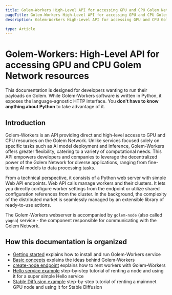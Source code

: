```yaml
---
title: Golem-Workers High-Level API for accessing GPU and CPU Golem Network resources
pageTitle: Golem-Workers High-Level API for accessing GPU and CPU Golem Network resources 
description: Golem-Workers High-Level API for accessing GPU and CPU Golem Network resources 

type: Article
---
```


# Golem-Workers: High-Level API for accessing GPU and CPU Golem Network resources

This documentation is designed for developers wanting to run their payloads on Golem. 
While Golem-Workers software is written in Python, it exposes the language-agnostic HTTP interface. 
You **don't have to know anything about Python** to take advantage of it.

## Introduction

Golem-Workers is an API providing direct and high-level access to GPU and CPU resources on the Golem Network. 
Unlike services focused solely on specific tasks such as AI model deployment and inference, 
Golem-Workers offers greater flexibility, catering to a variety of computational needs. 
This API empowers developers and companies to leverage the decentralized power of the Golem Network for diverse applications, 
ranging from fine-tuning AI models to data processing tasks.

From a technical perspective, it consists of a Python web server with simple Web API endpoints. 
Web API calls manage workers and their clusters. 
It lets you directly configure worker settings from the endpoint or utilize shared configuration references from the cluster. 
In the background, the complexity of the distributed market is seamlessly managed by an extensible library of ready-to-use actions.

The Golem-Workers webserver is accompanied by `golem-node` (also called `yagna`) service - the component responsible for communicating 
with the Golem Network.

## How this documentation is organized

- [Getting started](/docs/creators/golem-workers/getting-started) explains how to install and run Golem-Workers service
- [Basic concepts](/docs/creators/golem-workers/basic-concepts) explains the ideas behind Golem-Workers
- [create-node endpoint](/docs/creators/golem-workers/create-node) explains how to rent workers with Golem-Workers
- [Hello service example](/docs/creators/golem-workers/hello-example) step-by-step tutorial of renting a node and using it 
for a super simple Hello service
- [Stable Diffusion example](/docs/creators/golem-workers/sd-example) step-by-step tutorial of renting a mainnnet GPU node 
and using it for Stable Diffusion 

